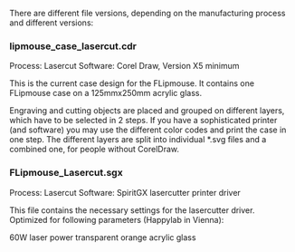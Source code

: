 There are different file versions, depending on the manufacturing process and different versions:

### lipmouse_case_lasercut.cdr

Process: Lasercut
Software: Corel Draw, Version X5 minimum

This is the current case design for the FLipmouse.
It contains one FLipmouse case on a 125mmx250mm acrylic glass.

Engraving and cutting objects are placed and grouped on different layers, which have to be selected in 2 steps.
If you have a sophisticated printer (and software) you may use the different color codes and print the case in one step.
The different layers are split into individual *.svg files and a combined one, for people without CorelDraw.

### FLipmouse_Lasercut.sgx

Process: Lasercut
Software: SpiritGX lasercutter printer driver

This file contains the necessary settings for the lasercutter driver.
Optimized for following parameters (Happylab in Vienna):

60W laser power
transparent orange acrylic glass



